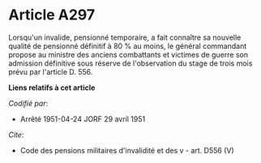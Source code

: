# Article A297

Lorsqu'un invalide, pensionné temporaire, a fait connaître sa nouvelle qualité de pensionné définitif à 80 % au moins, le
général commandant propose au ministre des anciens combattants et victimes de guerre son admission définitive sous réserve de
l'observation du stage de trois mois prévu par l'article D. 556.

**Liens relatifs à cet article**

_Codifié par_:

  - Arrêté 1951-04-24 JORF 29 avril 1951

_Cite_:

  - Code des pensions militaires d'invalidité et des v - art. D556 (V)
